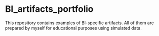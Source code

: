 # BI_artifacts_portfolio
This repository contains examples of BI-specific artifacts. All of them are prepared by myself for educational purposes using simulated data.
